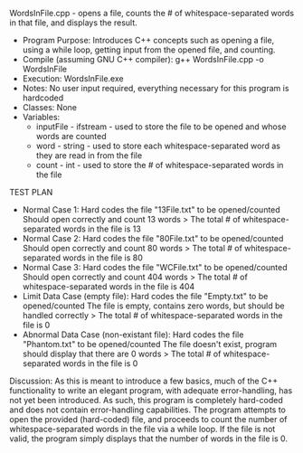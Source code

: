 WordsInFile.cpp - opens a file, counts the # of whitespace-separated words in that file, and displays the result.

- Program Purpose:
		Introduces C++ concepts such as opening a file, using a while loop, getting
		input from the opened file, and counting.
- Compile (assuming GNU C++ compiler): g++ WordsInFile.cpp -o WordsInFile
- Execution: WordsInFile.exe
- Notes: No user input required, everything necessary for this program is hardcoded
- Classes: None
- Variables:
	- inputFile - ifstream - used to store the file to be opened and whose words
					are counted
	- word - string - used to store each whitespace-separated word as they are 
					read in from the file
	- count - int - used to store the # of whitespace-separated words in the file

TEST PLAN
- Normal Case 1:
		Hard codes the file "13File.txt" to be opened/counted
		Should open correctly and count 13 words
		> The total # of whitespace-separated words in the file is 13
- Normal Case 2:
		Hard codes the file "80File.txt" to be opened/counted
		Should open correctly and count 80 words
		> The total # of whitespace-separated words in the file is 80
- Normal Case 3:
		Hard codes the file "WCFile.txt" to be opened/counted
		Should open correctly and count 404 words
		> The total # of whitespace-separated words in the file is 404
- Limit Data Case (empty file):
		Hard codes the file "Empty.txt" to be opened/counted
		The file is empty, contains zero words, but should be handled correctly
		> The total # of whitespace-separated words in the file is 0
- Abnormal Data Case (non-existant file):
		Hard codes the file "Phantom.txt" to be opened/counted
		The file doesn't exist, program should display that there are 0 words
		> The total # of whitespace-separated words in the file is 0

Discussion:
		As this is meant to introduce a few basics, much of the C++ functionality to 
		write an elegant program, with adequate error-handling, has not yet been
		introduced.  As such, this program is completely hard-coded and does not
		contain error-handling capabilities.
		The program attempts to open the provided (hard-coded) file, and proceeds
		to count the number of whitespace-separated words in the file via a while
		loop.
		If the file is not valid, the program simply displays that the number of 
		words in the file is 0.
